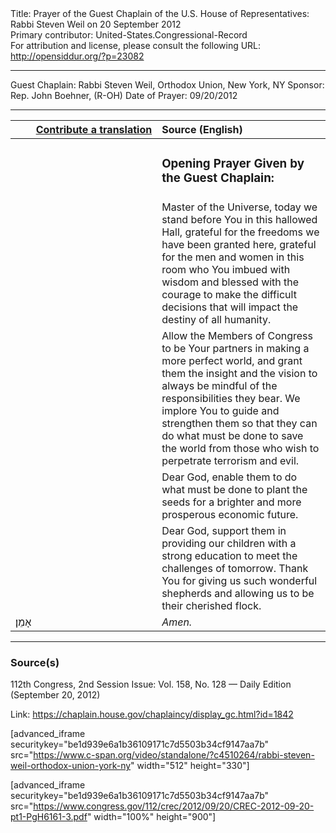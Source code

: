 <html>
<head></head>
<body>
Title: Prayer of the Guest Chaplain of the U.S. House of Representatives: Rabbi Steven Weil on 20 September 2012<br />
Primary contributor: United-States.Congressional-Record<br />
For attribution and license, please consult the following URL: <a href="http://opensiddur.org/?p=23082">http://opensiddur.org/?p=23082</a>
<p />
<hr />

Guest Chaplain: Rabbi Steven Weil, Orthodox Union, New York, NY
Sponsor: Rep. John Boehner, (R-OH)
Date of Prayer: 09/20/2012

<hr />

<table style="margin-left: auto;margin-right: auto;" class="draggable">
<thead><tr><th id="x" style="text-align: right;"><a href="/contributing/upload/">Contribute a translation</a></th><th style="text-align: left;">Source (English)</th></tr></thead>
<tbody>
<tr><td style="vertical-align:top;" width="46%">
<div class="liturgy"><span lang="he">

</span></div></td>
 
<td style="vertical-align:top;" width="53%">
<div class="english">
<h3>Opening Prayer Given by the Guest Chaplain:</h3>
</div></td></tr>


<tr><td style="vertical-align:top;" width="46%">
<div class="liturgy"><span lang="he">

</span></div></td>
 
<td style="vertical-align:top;" width="53%">
<div class="english">
Master of the Universe, 
today we stand before You in this hallowed Hall, 
grateful for the freedoms we have been granted here, 
grateful for the men and women in this room 
who You imbued with wisdom 
and blessed with the courage 
to make the difficult decisions 
that will impact the destiny of all humanity.
</div></td></tr>


<tr><td style="vertical-align:top;" width="46%">
<div class="liturgy"><span lang="he">

</span></div></td>
 
<td style="vertical-align:top;" width="53%">
<div class="english">
Allow the Members of Congress 
to be Your partners in making a more perfect world, 
and grant them the insight and the vision 
to always be mindful of the responsibilities they bear. 
We implore You to guide and strengthen them 
so that they can do what must be done 
to save the world 
from those who wish to perpetrate terrorism and evil.
</div></td></tr>


<tr><td style="vertical-align:top;" width="46%">
<div class="liturgy"><span lang="he">

</span></div></td>
 
<td style="vertical-align:top;" width="53%">
<div class="english">
Dear God, 
enable them to do what must be done 
to plant the seeds 
for a brighter and more prosperous economic future. 
</div></td></tr>


<tr><td style="vertical-align:top;" width="46%">
<div class="liturgy"><span lang="he">

</span></div></td>
 
<td style="vertical-align:top;" width="53%">
<div class="english">
Dear God, 
support them in providing our children 
with a strong education 
to meet the challenges of tomorrow. 
Thank You for giving us such wonderful shepherds 
and allowing us to be their cherished flock.
</div></td></tr>


<tr><td style="vertical-align:top;" width="46%">
<div class="liturgy"><span lang="he">
אָמֵן׃
</span></div></td>
 
<td style="vertical-align:top;" width="53%">
<div class="english">
<em>Amen.</em>
</div></td></tr>
</tbody></table>

<hr />

<h3>Source(s)</h3>

112th Congress, 2nd Session
Issue: Vol. 158, No. 128 — Daily Edition (September 20, 2012)

Link: <a href="https://chaplain.house.gov/chaplaincy/display_gc.html?id=1842">https://chaplain.house.gov/chaplaincy/display_gc.html?id=1842</a>

[advanced_iframe securitykey="be1d939e6a1b36109171c7d5503b34cf9147aa7b" src="https://www.c-span.org/video/standalone/?c4510264/rabbi-steven-weil-orthodox-union-york-ny" width="512" height="330"]

[advanced_iframe securitykey="be1d939e6a1b36109171c7d5503b34cf9147aa7b" src="https://www.congress.gov/112/crec/2012/09/20/CREC-2012-09-20-pt1-PgH6161-3.pdf" width="100%" height="900"]
</body>
</html>
